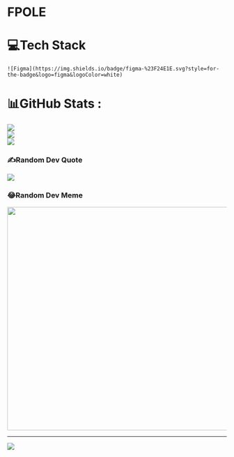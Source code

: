 # FPOLE

# 💻Tech Stack
	![Figma](https://img.shields.io/badge/figma-%23F24E1E.svg?style=for-the-badge&logo=figma&logoColor=white)
# 📊GitHub Stats :
![](https://github-readme-stats.vercel.app/api?username=chotaopassdi&theme=radical&hide_border=false&include_all_commits=false&count_private=false)<br/>
![](https://github-readme-streak-stats.herokuapp.com/?user=chotaopassdi&theme=radical&hide_border=false)<br/>
![](https://github-readme-stats.vercel.app/api/top-langs/?username=chotaopassdi&theme=radical&hide_border=false&include_all_commits=false&count_private=false&layout=compact)

### ✍️Random Dev Quote
![](https://quotes-github-readme.vercel.app/api?type=horizontal&theme=radical)

### 😂Random Dev Meme
<img src="https://random-memer.herokuapp.com/" width="512px"/>

---
[![](https://visitcount.itsvg.in/api?id=chotaopassdi&icon=0&color=0)](https://visitcount.itsvg.in)
